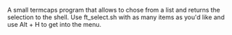 A small termcaps program that allows to chose from a list and returns the selection to the shell.
Use ft_select.sh with as many items as you'd like and use Alt + H to get into the menu.
